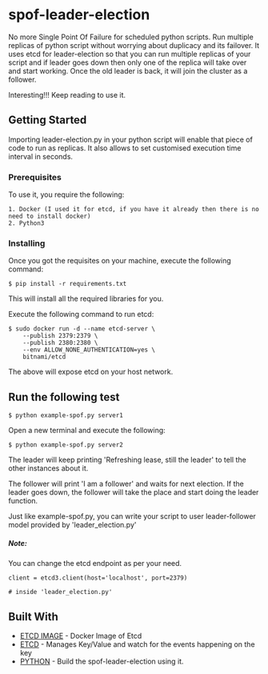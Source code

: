 # spof-leader-election

No more Single Point Of Failure for scheduled python scripts. Run multiple replicas of python script without worrying about duplicacy and its failover. It uses etcd for leader-election so that you can run multiple replicas of your script and if leader goes down then only one of the replica will take over and start working. Once the old leader is back, it will join the cluster as a follower.

Interesting!!! Keep reading to use it.

## Getting Started

Importing leader-election.py in your python script will enable that piece of code to run as replicas. It also allows to set customised execution time interval in seconds.



### Prerequisites

To use it, you require the following:

```
1. Docker (I used it for etcd, if you have it already then there is no need to install docker)
2. Python3

```

### Installing

Once you got the requisites on your machine, execute the following command:


```
$ pip install -r requirements.txt

```

This will install all the required libraries for you. 


Execute the following command to run etcd:

```
$ sudo docker run -d --name etcd-server \
    --publish 2379:2379 \
    --publish 2380:2380 \
    --env ALLOW_NONE_AUTHENTICATION=yes \
    bitnami/etcd

```

The above will expose etcd on your host network.



## Run the following test


```
$ python example-spof.py server1 

```

Open a new terminal and execute the following:


```
$ python example-spof.py server2

```

The leader will keep printing 'Refreshing lease, still the leader' to tell the other instances about it. 

The follower will print 'I am a follower' and waits for next election. If the leader goes down, the follower will take the place and start doing the leader function.

Just like example-spof.py, you can write your script to user  leader-follower model provided by 'leader_election.py'


##### Note: 

You can change the etcd endpoint as per your need.

```
client = etcd3.client(host='localhost', port=2379)

# inside 'leader_election.py'

```

## Built With

* [ETCD IMAGE](https://hub.docker.com/r/bitnami/etcd/) - Docker Image of Etcd
* [ETCD](https://etcd.io/) - Manages Key/Value and watch for the events happening on the key
* [PYTHON](https://www.python.org/) - Build the spof-leader-election using it. 


